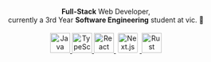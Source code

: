 <p align="center">
  <b>Full-Stack</b> Web Developer, <br/>
  currently a 3rd Year <b>Software Engineering</b> student at vic. 🐏
</p>

<p align="center">
  <a href="https://www.java.com/">
    <img src="https://cdn.jsdelivr.net/gh/devicons/devicon/icons/java/java-original.svg" width="40" height="40" alt="Java"/>
  </a>
  <a href="https://www.typescriptlang.org/">
    <img src="https://cdn.jsdelivr.net/gh/devicons/devicon/icons/typescript/typescript-original.svg" width="40" height="40" alt="TypeScript"/>
  </a>
  <a href="https://react.dev/">
    <img src="https://cdn.jsdelivr.net/gh/devicons/devicon/icons/react/react-original.svg" width="40" height="40" alt="React"/>
  </a>
  <a href="https://nextjs.org/">
    <img src="https://cdn.jsdelivr.net/gh/devicons/devicon/icons/nextjs/nextjs-original.svg" width="40" height="40" alt="Next.js" style="background-color: white; border-radius: 6px; padding: 4px;"/>
  </a>
  <a href="https://www.rust-lang.org/">
    <img src="https://www.rust-lang.org/logos/rust-logo-512x512.png" width="40" height="40" alt="Rust"/>
  </a>
</p>

